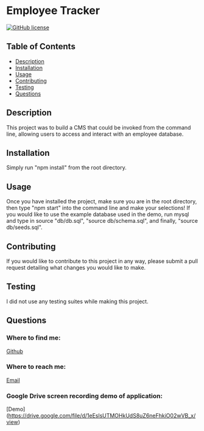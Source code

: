 # Employee Tracker
  [![GitHub license](https://img.shields.io/badge/license-MIT-blue)](https://opensource.org/licenses/MIT)

  ## Table of Contents
  * [Description](#description)
  * [Installation](#installation)
  * [Usage](#usage)
  * [Contributing](#contributing)
  * [Testing](#testing)
  * [Questions](#questions)
  
  ## Description

  This project was to build a CMS that could be invoked from the command line, allowing users to access and interact with an employee database.

  ## Installation

  Simply run "npm install" from the root directory.

  ## Usage

  Once you have installed the project, make sure you are in the root directory, then type "npm start" into the command line and make your selections! If you would like to use the example database used in the demo, run mysql and type in source "db/db.sql", "source db/schema.sql", and finally, "source db/seeds.sql".

  ## Contributing

  If you would like to contribute to this project in any way, please submit a pull request detailing what changes you would like to make.

  ## Testing

  I did not use any testing suites while making this project.

  ## Questions

  ### Where to find me:
  [Github](http://www.github.com/bleakney)

  ### Where to reach me:
  [Email](mailto:bleakneyb@gmail.com)
  
  ### Google Drive screen recording demo of application:
  [Demo] (https://drive.google.com/file/d/1eEslsUTMOHkUdS8uZ6neFhkiO02wVB_x/view)